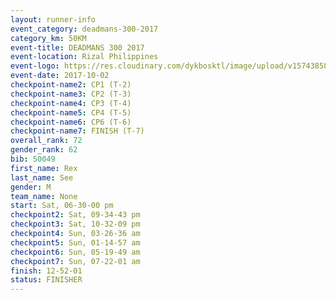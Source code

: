 ```yaml
---
layout: runner-info 
event_category: deadmans-300-2017 
category_km: 50KM 
event-title: DEADMANS 300 2017 
event-location: Rizal Philippines 
event-logo: https://res.cloudinary.com/dykbosktl/image/upload/v1574385898/Logo/2017-DM300-Logo_ljecaw.jpg 
event-date: 2017-10-02 
checkpoint-name2: CP1 (T-2) 
checkpoint-name3: CP2 (T-3) 
checkpoint-name4: CP3 (T-4) 
checkpoint-name5: CP4 (T-5) 
checkpoint-name6: CP6 (T-6) 
checkpoint-name7: FINISH (T-7) 
overall_rank: 72
gender_rank: 62
bib: 50049
first_name: Rex
last_name: See
gender: M
team_name: None
start: Sat, 06-30-00 pm
checkpoint2: Sat, 09-34-43 pm
checkpoint3: Sat, 10-32-09 pm
checkpoint4: Sun, 03-26-36 am
checkpoint5: Sun, 01-14-57 am
checkpoint6: Sun, 05-19-49 am
checkpoint7: Sun, 07-22-01 am
finish: 12-52-01
status: FINISHER
---
```


